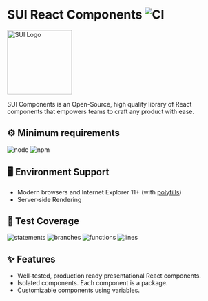 # SUI React Components ![CI](https://github.com/SUI-Components/sui-components/workflows/CI/badge.svg)

<img src="https://avatars2.githubusercontent.com/u/13288987?s=200&v=4" alt="SUI Logo" width="150">

SUI Components is an Open-Source, high quality library of React components that empowers teams to craft any product with ease.

## ⚙️ Minimum requirements
![node](https://shields.io/badge/node-v16+-lightgray?logo=nodedotjs&logoWidth=20&style=for-the-badge)
![npm](https://shields.io/badge/npm-v7+-lightgrey?logo=npm&logoWidth=20&style=for-the-badge)

## 🖥 Environment Support

- Modern browsers and Internet Explorer 11+ (with [polyfills](https://github.com/SUI-Components/sui/tree/master/packages/sui-polyfills))
- Server-side Rendering

## 🧪 Test Coverage

![statements](https://shields.io/badge/statements-67.03%25-red)
![branches](https://shields.io/badge/branches-50.26%25-AA0000)
![functions](https://shields.io/badge/functions-50.07%25-AA0000)
![lines](https://shields.io/badge/lines-68.97%25-red)

## ✨ Features

- Well-tested, production ready presentational React components.
- Isolated components. Each component is a package.
- Customizable components using variables.
